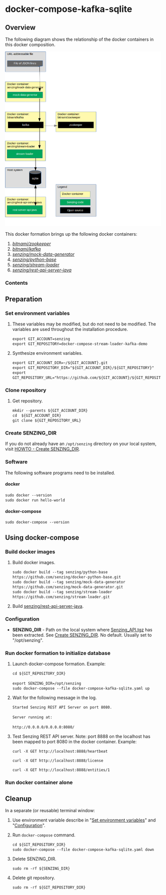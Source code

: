 # docker-compose-kafka-sqlite

## Overview

The following diagram shows the relationship of the docker containers in this docker composition.

![Image of architecture](architecture.png)

This docker formation brings up the following docker containers:

1. *[bitnami/zookeeper](https://github.com/bitnami/bitnami-docker-zookeeper)*
1. *[bitnami/kafka](https://github.com/bitnami/bitnami-docker-kafka)*
1. *[senzing/mock-data-generator](https://github.com/Senzing/mock-data-generator)*
1. *[senzing/python-base](https://github.com/Senzing/docker-python-base)*
1. *[senzing/stream-loader](https://github.com/Senzing/stream-loader)*
1. *[senzing/rest-api-server-java](https://github.com/Senzing/rest-api-server-java)*

### Contents

## Preparation

### Set environment variables

1. These variables may be modified, but do not need to be modified.
   The variables are used throughout the installation procedure.

    ```console
    export GIT_ACCOUNT=senzing
    export GIT_REPOSITORY=docker-compose-stream-loader-kafka-demo
    ```

1. Synthesize environment variables.

    ```console
    export GIT_ACCOUNT_DIR=~/${GIT_ACCOUNT}.git
    export GIT_REPOSITORY_DIR="${GIT_ACCOUNT_DIR}/${GIT_REPOSITORY}"
    export GIT_REPOSITORY_URL="https://github.com/${GIT_ACCOUNT}/${GIT_REPOSITORY}.git"
    ```

### Clone repository

1. Get repository.

    ```console
    mkdir --parents ${GIT_ACCOUNT_DIR}
    cd  ${GIT_ACCOUNT_DIR}
    git clone ${GIT_REPOSITORY_URL}
    ```

### Create SENZING_DIR

If you do not already have an `/opt/senzing` directory on your local system, visit
[HOWTO - Create SENZING_DIR](https://github.com/Senzing/knowledge-base/blob/master/HOWTO/create-senzing-dir.md).

### Software

The following software programs need to be installed.

#### docker

```console
sudo docker --version
sudo docker run hello-world
```

#### docker-compose

```console
sudo docker-compose --version
```

## Using docker-compose

### Build docker images

1. Build docker images.

    ```console
    sudo docker build --tag senzing/python-base         https://github.com/senzing/docker-python-base.git
    sudo docker build --tag senzing/mock-data-generator https://github.com/senzing/mock-data-generator.git
    sudo docker build --tag senzing/stream-loader       https://github.com/senzing/stream-loader.git
    ```

1. Build [senzing/rest-api-server-java](https://github.com/Senzing/rest-api-server-java).

### Configuration

- **SENZING_DIR** -
  Path on the local system where
  [Senzing_API.tgz](https://s3.amazonaws.com/public-read-access/SenzingComDownloads/Senzing_API.tgz)
  has been extracted.
  See [Create SENZING_DIR](#create-senzing_dir).
  No default.
  Usually set to "/opt/senzing".

### Run docker formation to initialize database

1. Launch docker-compose formation.  Example:

    ```console
    cd ${GIT_REPOSITORY_DIR}

    export SENZING_DIR=/opt/senzing
    sudo docker-compose --file docker-compose-kafka-sqlite.yaml up    
    ```

1. Wait for the following message in the log.

    ```console
    Started Senzing REST API Server on port 8080.

    Server running at:

    http://0.0.0.0/0.0.0.0:8080/
    ```

1. Test Senzing REST API server.  Note: port 8888 on the localhost has been mapped to port 8080 in the docker container.  Example:

    ```console
    curl -X GET http://localhost:8888/heartbeat
    ```

    ```console
    curl -X GET http://localhost:8888/license
    ```

    ```console
    curl -X GET http://localhost:8888/entities/1
    ```

### Run docker container alone



## Cleanup

In a separate (or reusable) terminal window:

1. Use environment variable describe in "[Set environment variables](#set-environment-variables)" and "[Configuration](#configuration)".
1. Run `docker-compose` command.

    ```console
    cd ${GIT_REPOSITORY_DIR}
    sudo docker-compose --file docker-compose-kafka-sqlite.yaml down    
    ```

1. Delete SENZING_DIR.

    ```console
    sudo rm -rf ${SENZING_DIR}
    ```

1. Delete git repository.

    ```console
    sudo rm -rf ${GIT_REPOSITORY_DIR}
    ```
